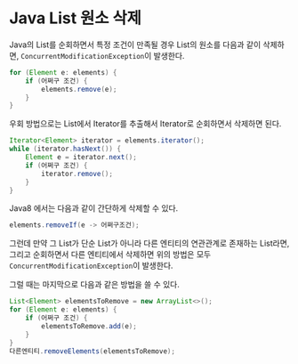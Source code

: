 # Java List 원소 삭제

Java의 List를 순회하면서 특정 조건이 만족될 경우 List의 원소를 다음과 같이 삭제하면, `ConcurrentModificationException`이 발생한다.

```java
for (Element e: elements) {
    if (어쩌구 조건) {
        elements.remove(e);
    }
}
```

우회 방법으로는 List에서 Iterator를 추출해서 Iterator로 순회하면서 삭제하면 된다.

```java
Iterator<Element> iterator = elements.iterator();
while (iterator.hasNext()) {
    Element e = iterator.next();
    if (어쩌구 조건) {
        iterator.remove();
    }
}
```

Java8 에서는 다음과 같이 간단하게 삭제할 수 있다.

```java
elements.removeIf(e -> 어쩌구조건);
```

그런데 만약 그 List가 단순 List가 아니라 다른 엔티티의 연관관계로 존재하는 List라면, 그리고 순회하면서 다른 엔티티에서 삭제하면 위의 방법은 모두 `ConcurrentModificationException`이 발생한다.

그럴 때는 마지막으로 다음과 같은 방법을 쓸 수 있다.

```java
List<Element> elementsToRemove = new ArrayList<>();
for (Element e: elements) {
    if (어쩌구 조건) {
        elementsToRemove.add(e);
    }
}
다른엔티티.removeElements(elementsToRemove);
```

